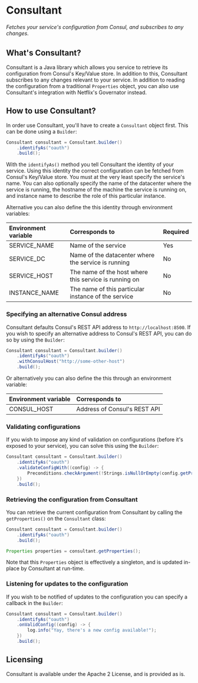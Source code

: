 # Consultant
###### Fetches your service's configuration from Consul, and subscribes to any changes.

## What's Consultant?
Consultant is a Java library which allows you service to retrieve its configuration from Consul's Key/Value store. In addition to this, Consultant subscribes to any changes relevant to your service. In addition to reading the configuration from a traditional `Properties` object, you can also use Consultant's integration with Netflix's Governator instead.

## How to use Consultant?
In order use Consultant, you'll have to create a `Consultant` object first. This can be done using a `Builder`:

```java
Consultant consultant = Consultant.builder()
    .identifyAs("oauth")
    .build();
```

With the `identifyAs()` method you tell Consultant the identity of your service. Using this identity the correct configuration can be fetched from Consul's Key/Value store. You must at the very least specify the service's name. You can also optionally specify the name of the datacenter where the service is running, the hostname of the machine the service is running on, and instance name to describe the role of this particular instance.

Alternative you can also define the this identity through environment variables:

| Environment variable | Corresponds to | Required |
|:---------------------|:---------------|:---------|
| SERVICE_NAME  | Name of the service | Yes |
| SERVICE_DC    | Name of the datacenter where the service is running | No |
| SERVICE_HOST  | The name of the host where this service is running on | No |
| INSTANCE_NAME | The name of this particular instance of the service | No |
 
### Specifying an alternative Consul address
Consultant defaults Consul's REST API address to `http://localhost:8500`. If you wish to specify an alternative address to Consul's REST API, you can do so by using the `Builder`:

```java
Consultant consultant = Consultant.builder()
    .identifyAs("oauth")
    .withConsulHost("http://some-other-host")
    .build();
```

Or alternatively you can also define the this through an environment variable:

| Environment variable | Corresponds to |
|:---------------------|:---------------|
| CONSUL_HOST  | Address of Consul's REST API |

### Validating configurations

If you wish to impose any kind of validation on configurations (before it's exposed to your service), you can solve this using the `Builder`:

```java
Consultant consultant = Consultant.builder()
    .identifyAs("oauth")
    .validateConfigWith((config) -> {
        Preconditions.checkArgument(!Strings.isNullOrEmpty(config.getProperty("database.password")));
    })
    .build();
```

### Retrieving the configuration from Consultant

You can retrieve the current configuration from Consultant by calling the `getProperties()` on the `Consultant` class:

```java
Consultant consultant = Consultant.builder()
    .identifyAs("oauth")
    .build();

Properties properties = consultant.getProperties();
```

Note that this `Properties` object is effectively a singleton, and is updated in-place by Consultant at run-time.

### Listening for updates to the configuration

If you wish to be notified of updates to the configuration you can specify a callback in the `Builder`:

```java
Consultant consultant = Consultant.builder()
    .identifyAs("oauth")
    .onValidConfig((config) -> {
        log.info("Yay, there's a new config available!");
    })
    .build();
```

## Licensing

Consultant is available under the Apache 2 License, and is provided as is.
